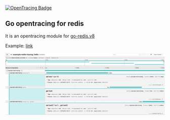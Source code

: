 [![OpenTracing Badge](https://img.shields.io/badge/OpenTracing-enabled-blue.svg)](http://opentracing.io)

Go opentracing for redis
---
It is an opentracing module for [go-redis.v8](https://github.com/go-redis/redis)

Example: [link](./example/example.go)

![](./example/image.png)
